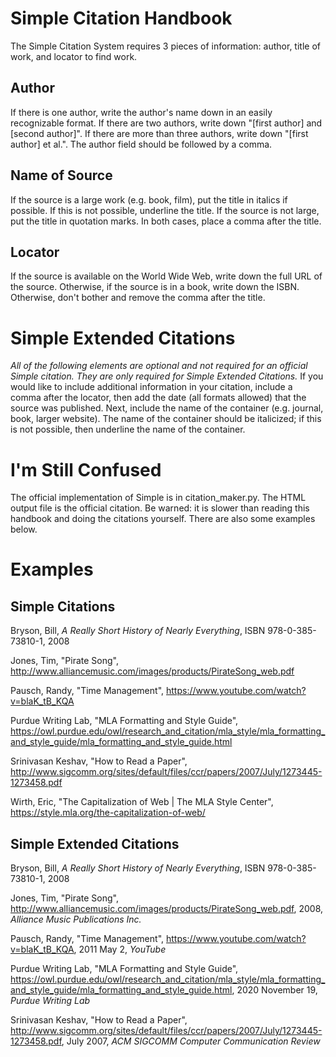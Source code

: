 # Simple Citation Handbook

The Simple Citation System requires 3 pieces of information: author, title of work, and locator to find work.

## Author

If there is one author, write the author's name down in an easily recognizable format. If there are two authors, write down "[first author] and [second author]". If there are more than three authors, write down "[first author] et al.". The author field should be followed by a comma.

## Name of Source

If the source is a large work (e.g. book, film), put the title in italics if possible. If this is not possible, underline the title. If the source is not large, put the title in quotation marks. In both cases, place a comma after the title.

## Locator

If the source is available on the World Wide Web, write down the full URL of the source. Otherwise, if the source is in a book, write down the ISBN. Otherwise, don't bother and remove the comma after the title.

# Simple Extended Citations

*All of the following elements are optional and not required for an official Simple citation. They are only required for Simple Extended Citations.* If you would like to include additional information in your citation, include a comma after the locator, then add the date (all formats allowed) that the source was published. Next, include the name of the container (e.g. journal, book, larger website). The name of the container should be italicized; if this is not possible, then underline the name of the container.

# I'm Still Confused

The official implementation of Simple is in citation_maker.py. The HTML output file is the official citation. Be warned: it is slower than reading this handbook and doing the citations yourself. There are also some examples below.

# Examples
## Simple Citations
Bryson, Bill, *A Really Short History of Nearly Everything*, ISBN 978-0-385-73810-1, 2008

Jones, Tim, "Pirate Song", <http://www.alliancemusic.com/images/products/PirateSong_web.pdf>

Pausch, Randy, "Time Management", <https://www.youtube.com/watch?v=blaK_tB_KQA>  

Purdue Writing Lab, "MLA Formatting and Style Guide", <https://owl.purdue.edu/owl/research_and_citation/mla_style/mla_formatting_and_style_guide/mla_formatting_and_style_guide.html>

Srinivasan Keshav, "How to Read a Paper", <http://www.sigcomm.org/sites/default/files/ccr/papers/2007/July/1273445-1273458.pdf>

Wirth, Eric, "The Capitalization of Web | The MLA Style Center", <https://style.mla.org/the-capitalization-of-web/>

## Simple Extended Citations
Bryson, Bill, *A Really Short History of Nearly Everything*, ISBN 978-0-385-73810-1, 2008

Jones, Tim, "Pirate Song", <http://www.alliancemusic.com/images/products/PirateSong_web.pdf>, 2008, *Alliance Music Publications Inc.*

Pausch, Randy, "Time Management", <https://www.youtube.com/watch?v=blaK_tB_KQA>, 2011 May 2, *YouTube*

Purdue Writing Lab, "MLA Formatting and Style Guide", <https://owl.purdue.edu/owl/research_and_citation/mla_style/mla_formatting_and_style_guide/mla_formatting_and_style_guide.html>, 2020 November 19, *Purdue Writing Lab*

Srinivasan Keshav, "How to Read a Paper", <http://www.sigcomm.org/sites/default/files/ccr/papers/2007/July/1273445-1273458.pdf>, July 2007, *ACM SIGCOMM Computer Communication Review*
